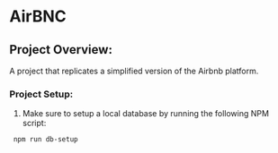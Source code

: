 # AirBNC

## Project Overview:

A project that replicates a simplified version of the Airbnb platform.

### Project Setup:

1. Make sure to setup a local database by running the following NPM script:

```sh
 npm run db-setup
```
